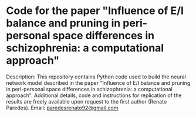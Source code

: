 # Code for the paper "Influence of E/I balance and pruning in peri-personal space differences in schizophrenia: a computational approach"
Description: This repository contains Python code used to build the neural network model described in the paper "Influence of E/I balance and pruning in peri-personal space differences in schizophrenia: a computational approach". Additional details, code and instructions for replication of the results are freely available upon request to the first author (Renato Paredes). Email: paredesrenato92@gmail.com